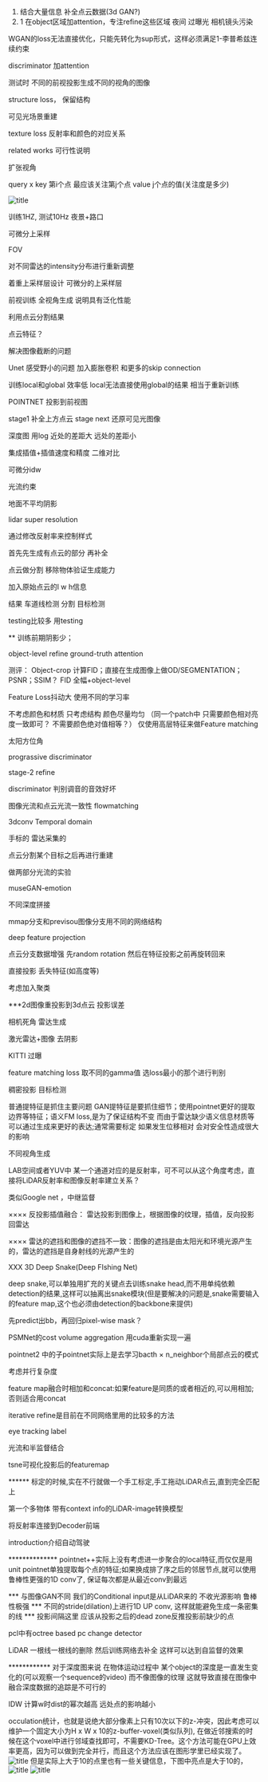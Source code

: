 1. 结合大量信息 补全点云数据(3d GAN?)
2. 1 在object区域加attention，专注refine这些区域
夜间 过曝光 相机镜头污染

WGAN的loss无法直接优化，只能先转化为sup形式，这样必须满足1-李普希兹连续约束

discriminator 加attention

测试时 不同的前视投影生成不同的视角的图像

structure loss， 保留结构

可见光场景重建

texture loss 反射率和颜色的对应关系

related works 可行性说明

扩张视角

query x key
第i个点 最应该关注第j个点
value j个点的值(关注度是多少)

![title](https://raw.githubusercontent.com/HViktorTsoi/gitnote-image/master/gitnote/2019/09/22/1569160167727-1569160167740.png)


训练1HZ, 测试10Hz
夜景+路口

可微分上采样

FOV

对不同雷达的intensity分布进行重新调整

着重上采样层设计 可微分的上采样层

前视训练 全视角生成 说明具有泛化性能

利用点云分割结果 

点云特征？

解决图像截断的问题

Unet 感受野小的问题 加入膨胀卷积 和更多的skip connection

训练local和global 效率低 local无法直接使用global的结果 相当于重新训练

POINTNET 投影到前视图

stage1 补全上方点云
stage next 还原可见光图像

深度图 用log 近处的差距大 远处的差距小

集成插值+插值速度和精度 二维对比

可微分idw

光流约束

地面不平均阴影

lidar super resolution

通过修改反射率来控制样式

首先先生成有点云的部分 再补全

点云做分割 移除物体验证生成能力

加入原始点云的l w h信息

结果 车道线检测 分割 目标检测

testing比较多 用testing

** 训练前期阴影少；

object-level refine
ground-truth attention 

测评： Object-crop 计算FID；直接在生成图像上做OD/SEGMENTATION；PSNR；SSIM？
FID 全幅+object-level

Feature Loss抖动大 使用不同的学习率

不考虑颜色和材质 只考虑结构 颜色尽量均匀
（同一个patch中 只需要颜色相对亮度一致即可？ 不需要颜色绝对值相等？）
仅使用高层特征来做Feature matching

太阳方位角

prograssive discriminator

stage-2 refine

discriminator 判别调音的音效好坏

图像光流和点云光流一致性 flowmatching

3dconv Temporal domain

手标的 雷达采集的

点云分割某个目标之后再进行重建

做两部分光流的实验

museGAN-emotion

不同深度拼接

mmap分支和previsou图像分支用不同的网络结构

deep feature projection

点云分支数据增强 先random rotation 然后在特征投影之前再旋转回来

直接投影 丢失特征(如高度等)

考虑加入聚类

***2d图像重投影到3d点云 投影误差

相机死角 雷达生成

激光雷达+图像 去阴影

KITTI 过曝

feature matching loss 取不同的gamma值 选loss最小的那个进行判别

稠密投影 目标检测

普通提特征是抓住主要问题 GAN提特征是要抓住细节；使用pointnet更好的提取边界等特征；语义FM loss,是为了保证结构不变 而由于雷达缺少语义信息材质等可以通过生成来更好的表达;通常需要标定 如果发生位移相对 会对安全性造成很大的影响

不同视角生成

LAB空间或者YUV中 某一个通道对应的是反射率，可不可以从这个角度考虑，直接将LiDAR反射率和图像反射率建立关系？

类似Google net ，中继监督

×××× 反投影插值融合： 雷达投影到图像上，根据图像的纹理，插值，反向投影回雷达

×××× 雷达的遮挡和图像的遮挡不一致：图像的遮挡是由太阳光和环境光源产生的，雷达的遮挡是自身射线的光源产生的


XXX 3D Deep Snake(Deep FIshing Net)

deep snake,可以单独用扩充的关键点去训练snake head,而不用单纯依赖detection的结果,这样可以抽离出snake模块(但是要解决的问题是,snake需要输入的feature map,这个也必须由detection的backbone来提供)

先predict出bb，再回归pixel-wise mask？

PSMNet的cost volume aggregation 用cuda重新实现一遍

pointnet2 中的子pointnet实际上是去学习bacth × n_neighbor个局部点云的模式

考虑并行复杂度

feature map融合时相加和concat:如果feature是同质的或者相近的,可以用相加;否则适合用concat

iterative refine是目前在不同网络里用的比较多的方法

eye tracking label

光流和半监督结合

tsne可视化投影后的featuremap

****** 标定的时候,实在不行就做一个手工标定,手工拖动LiDAR点云,直到完全匹配上

第一个多物体 带有context info的LiDAR-image转换模型

将反射率连接到Decoder前端

introduction介绍自动驾驶

************** pointnet++实际上没有考虑进一步聚合的local特征,而仅仅是用unit pointnet单独提取每个点的特征;如果换成排了序之后的邻居节点,就可以使用鲁棒性更强的1D conv了, 保证每次都是从最近conv到最远

*** 与图像GAN不同 我们的Conditional input是从LiDAR来的 不收光源影响 鲁棒性极强
*** 不同的stride(dilation)上进行1D UP conv, 这样就能避免生成一条密集的线
*** 投影间隔这里 应该从投影之后的dead zone反推投影前缺少的点

pcl中有octree based pc change detector

LiDAR 一根线一根线的删除 然后训练网络去补全 这样可以达到自监督的效果


************ 对于深度图来说 在物体运动过程中 某个object的深度是一直发生变化的(可以观察一个sequence的video) 而不像图像的纹理 这就导致直接在图像中融合深度数据的追踪是不可行的

IDW 计算w时dist的幂次越高 远处点的影响越小

occulation统计，也就是说绝大部分像素上只有10次以下的z-冲突，因此考虑可以维护一个固定大小为H x W x 10的z-buffer-voxel(类似队列), 在做近邻搜索的时候在这个voxel中进行邻域查找即可，不需要KD-Tree。这个方法可能在GPU上效率更高，因为可以做到完全并行，而且这个方法应该在图形学里已经实现了。
![title](https://raw.githubusercontent.com/HViktorTsoi/gitnote-image/master/gitnote/2020/06/21/1592739372543-1592739372566.png)
但是实际上大于10的点里也有一些关键信息，下图中亮点是大于10的，
![title](https://raw.githubusercontent.com/HViktorTsoi/gitnote-image/master/gitnote/2020/06/21/1592740171372-1592740171373.png)
![title](https://raw.githubusercontent.com/HViktorTsoi/gitnote-image/master/gitnote/2020/06/21/1592740219140-1592740219141.png)